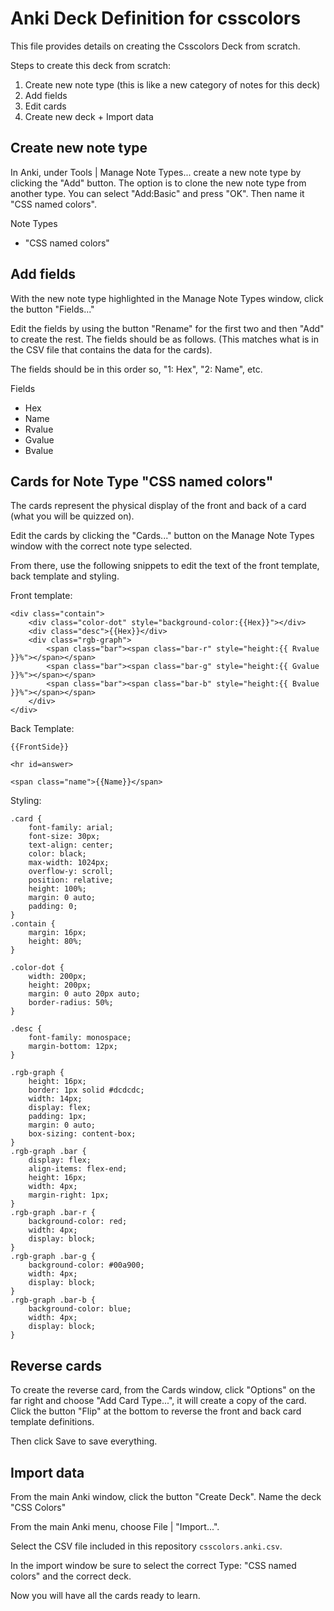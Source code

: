 # Anki Deck Definition for csscolors

This file provides details on creating the Csscolors Deck from scratch.

Steps to create this deck from scratch:

1. Create new note type (this is like a new category of notes for this deck)
2. Add fields
3. Edit cards
4. Create new deck + Import data

## Create new note type

In Anki, under Tools | Manage Note Types... create a new note type by clicking
the "Add" button. The option is to clone the new note type from another type.
You can select "Add:Basic" and press "OK". Then name it "CSS named colors".

Note Types

 - "CSS named colors"

## Add fields

With the new note type highlighted in the Manage Note Types window, click the
button "Fields..."

Edit the fields by using the button "Rename" for the first two and then "Add"
to create the rest. The fields should be as follows. (This matches what is in
the CSV file that contains the data for the cards).

The fields should be in this order so, "1: Hex", "2: Name", etc.

Fields

 - Hex
 - Name
 - Rvalue
 - Gvalue
 - Bvalue

## Cards for Note Type "CSS named colors"

The cards represent the physical display of the front and back of a card (what
you will be quizzed on).

Edit the cards by clicking the "Cards..." button on the Manage Note Types
window with the correct note type selected.

From there, use the following snippets to edit the text of the front template,
back template and styling.

Front template:

```
<div class="contain">
    <div class="color-dot" style="background-color:{{Hex}}"></div>
    <div class="desc">{{Hex}}</div>
    <div class="rgb-graph">
        <span class="bar"><span class="bar-r" style="height:{{ Rvalue }}%"></span></span>
        <span class="bar"><span class="bar-g" style="height:{{ Gvalue }}%"></span></span>
        <span class="bar"><span class="bar-b" style="height:{{ Bvalue }}%"></span></span>
    </div>
</div>
```

Back Template:

```
{{FrontSide}}

<hr id=answer>

<span class="name">{{Name}}</span>
```

Styling:

```
.card {
    font-family: arial;
    font-size: 30px;
    text-align: center;
    color: black;
    max-width: 1024px;
    overflow-y: scroll;
    position: relative;
    height: 100%;
    margin: 0 auto;
    padding: 0;
}
.contain {
    margin: 16px;
    height: 80%;
}

.color-dot {
    width: 200px;
    height: 200px;
    margin: 0 auto 20px auto;
    border-radius: 50%;
}

.desc {
    font-family: monospace;
    margin-bottom: 12px;
}

.rgb-graph {
    height: 16px;
    border: 1px solid #dcdcdc;
    width: 14px;
    display: flex;
    padding: 1px;
    margin: 0 auto;
    box-sizing: content-box;
}
.rgb-graph .bar {
    display: flex;
    align-items: flex-end;
    height: 16px;
    width: 4px;
    margin-right: 1px;
}
.rgb-graph .bar-r {
    background-color: red;
    width: 4px;
    display: block;
}
.rgb-graph .bar-g {
    background-color: #00a900;
    width: 4px;
    display: block;
}
.rgb-graph .bar-b {
    background-color: blue;
    width: 4px;
    display: block;
}
```

## Reverse cards

To create the reverse card, from the Cards window, click "Options" on the far
right and choose "Add Card Type...", it will create a copy of the card. Click
the button "Flip" at the bottom to reverse the front and back card template
definitions.

Then click Save to save everything.

## Import data

From the main Anki window, click the button "Create Deck". Name the deck "CSS
Colors"

From the main Anki menu, choose File | "Import...".

Select the CSV file included in this repository `csscolors.anki.csv`.

In the import window be sure to select the correct Type: "CSS named colors" and
the correct deck.

Now you will have all the cards ready to learn.
